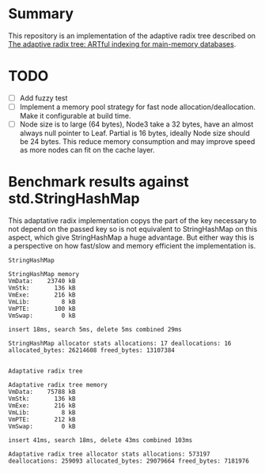 # Summary

This repository is an implementation of the adaptive radix tree described on [The adaptive radix tree: ARTful indexing for main-memory databases](https://ieeexplore.ieee.org/document/6544812). 

# TODO
- [ ] Add fuzzy test
- [ ] Implement a memory pool strategy for fast node allocation/deallocation. Make it configurable at build time.
- [ ] Node size is to large (64 bytes), Node3 take a 32 bytes, have an almost always null pointer to Leaf. Partial is 16 bytes, ideally Node size should be 24 bytes. This reduce memory consumption and may improve speed as more nodes can fit on the cache layer.

# Benchmark results against std.StringHashMap

This adaptative radix implementation copys the part of the key necessary to not depend on the passed key so is not equivalent to StringHashMap on this aspect, which give StringHashMap a huge advantage. But either way this is a perspective on how fast/slow and memory efficient the implementation is.

```
StringHashMap

StringHashMap memory
VmData:    23740 kB
VmStk:       136 kB
VmExe:       216 kB
VmLib:         8 kB
VmPTE:       100 kB
VmSwap:        0 kB

insert 18ms, search 5ms, delete 5ms combined 29ms

StringHashMap allocator stats allocations: 17 deallocations: 16 allocated_bytes: 26214608 freed_bytes: 13107384


Adaptative radix tree

Adaptative radix tree memory
VmData:    75788 kB
VmStk:       136 kB
VmExe:       216 kB
VmLib:         8 kB
VmPTE:       212 kB
VmSwap:        0 kB

insert 41ms, search 18ms, delete 43ms combined 103ms

Adaptative radix tree allocator stats allocations: 573197 deallocations: 259093 allocated_bytes: 29079664 freed_bytes: 7181976
```